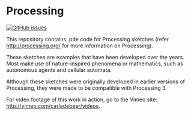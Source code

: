 Processing
==========

[![GitHub issues](https://img.shields.io/github/issues/Carla-de-Beer/Processing.svg?style=flat-square)](https://github.com/Carla-de-Beer/Processing/issues)

This repository contains .pde code for Processing sketches (refer http://processing.org/ for more information on Processing).

These sketches are examples that have been developed over the years. Most make use of nature-inspired phenomena or mathematics, such as autonomous agents and cellular automata. 

Although these sketches were originally developed in earlier versions of Processing, they were made to be compatible with Processing 3.

For video footage of this work in action, go to the Vimeo site: http://vimeo.com/carladebeer/videos.


